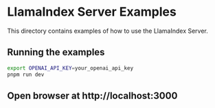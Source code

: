 # LlamaIndex Server Examples

This directory contains examples of how to use the LlamaIndex Server.

## Running the examples

```bash
export OPENAI_API_KEY=your_openai_api_key
pnpm run dev
```

## Open browser at http://localhost:3000
